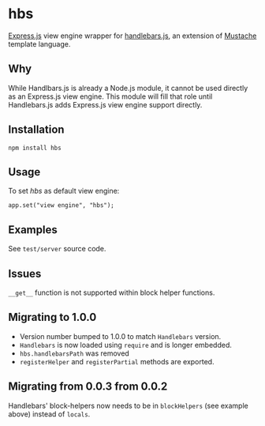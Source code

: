 # hbs #

[Express.js](http://github.com/visionmedia/express) view engine wrapper for
[handlebars.js](http://github.com/wycats/handlebars.js), an extension of
[Mustache](http://mustache.github.com/) template language.

## Why ##

While Handlbars.js is already a Node.js module, it cannot be used directly as
an Express.js view engine. This module will fill that role until Handlebars.js
adds Express.js view engine support directly.
	
## Installation ##

	npm install hbs

## Usage ##

To set *hbs* as default view engine:
	
    app.set("view engine", "hbs");
    
## Examples ##

See `test/server` source code.

## Issues ##

`__get__` function is not supported within block helper functions.

## Migrating to 1.0.0 ##

* Version number bumped to 1.0.0 to match `Handlebars` version.
* `Handlebars` is now loaded using `require` and is longer embedded.
* `hbs.handlebarsPath` was removed
* `registerHelper` and `registerPartial` methods are exported.

## Migrating from 0.0.3 from 0.0.2 ##

Handlebars' block-helpers now needs to be in `blockHelpers` (see example above) instead of `locals`.
